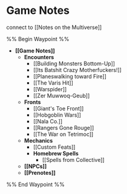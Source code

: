 # Game Notes
connect to [[Notes on the Multiverse]]

%% Begin Waypoint %%
- **[[Game Notes]]**
	- **Encounters**
		- [[Building Monsters Bottom-Up]]
		- [[Its Batshit Crazy Motherfuckers!]]
		- [[Planeswalking toward Fire]]
		- [[The Varis Hit]]
		- [[Warspider]]
		- [[Zer Muwwoq-Geub]]
	- **Fronts**
		- [[Giant's Toe Front]]
		- [[Hobgoblin Wars]]
		- [[Nala Co.]]
		- [[Rangers Gone Rouge]]
		- [[The War on Tetrimoc]]
	- **Mechanics**
		- [[Custom Feats]]
		- **Homebrew Spells**
			- [[Spells from Collective]]
	- **[[NPCs]]**
	- **[[Prenotes]]**

%% End Waypoint %%